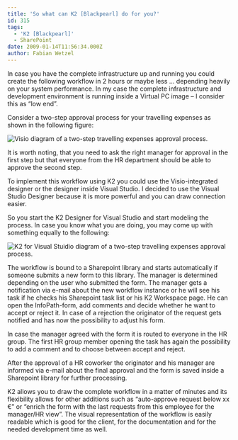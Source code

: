 ```yaml
---
title: 'So what can K2 [Blackpearl] do for you?'
id: 315
tags:
  - 'K2 [Blackpearl]'
  - SharePoint
date: 2009-01-14T11:56:34.000Z
author: Fabian Wetzel
---
```


In case you have the complete infrastructure up and running you could create the following workflow in 2 hours or maybe less … depending heavily on your system performance. In my case the complete infrastructure and development environment is running inside a Virtual PC image – I consider this as “low end”.

Consider a two-step approval process for your travelling expenses as shown in the following figure:

![Visio diagram of a two-step travelling expenses approval process.](https://az275061.vo.msecnd.net/blogmedia/2009/01/image8.png "Visio diagram of a two-step travelling expenses approval process.") 

It is worth noting, that you need to ask the right manager for approval in the first step but that everyone from the HR department should be able to approve the second step.

To implement this workflow using K2 you could use the Visio-integrated designer or the designer inside Visual Studio. I decided to use the Visual Studio Designer because it is more powerful and you can draw connection easier.

So you start the K2 Designer for Visual Studio and start modeling the process. In case you know what you are doing, you may come up with something equally to the following:

![K2 for Visual Stuidio diagram of a two-step travelling expenses approval process.](https://az275061.vo.msecnd.net/blogmedia/2009/01/image9.png "K2 for Visual Stuidio diagram of a two-step travelling expenses approval process.") 

The workflow is bound to a Sharepoint library and starts automatically if someone submits a new form to this library. The manager is determined depending on the user who submitted the form. The manager gets a notification via e-mail about the new workflow instance or he will see his task if he checks his Sharepoint task list or his K2 Workspace page. He can open the InfoPath-form, add comments and decide whether he want to accept or reject it. In case of a rejection the originator of the request gets notified and has now the possibility to adjust his form.

In case the manager agreed with the form it is routed to everyone in the HR group. The first HR group member opening the task has again the possibility to add a comment and to choose between accept and reject.

After the approval of a HR coworker the originator and his manager are informed via e-mail about the final approval and the form is saved inside a Sharepoint library for further processing.

K2 allows you to draw the complete workflow in a matter of minutes and its flexibility allows for other additions such as “auto-approve request below xx €” or “enrich the form with the last requests from this employee for the manager/HR view”. The visual representation of the workflow is easily readable which is good for the client, for the documentation and for the needed development time as well.


